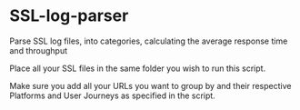 # SSL-log-parser

Parse SSL log files, into categories, calculating the average response time and throughput

Place all your SSL files in the same folder you wish to run this script.

Make sure you add all your URLs you want to group by and their respective Platforms and User Journeys as specified in the script. 
